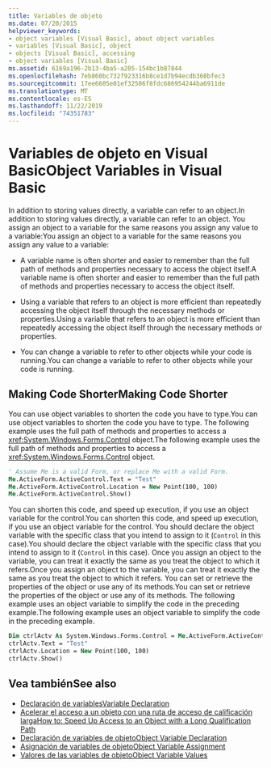 ```yaml
---
title: Variables de objeto
ms.date: 07/20/2015
helpviewer_keywords:
- object variables [Visual Basic], about object variables
- variables [Visual Basic], object
- objects [Visual Basic], accessing
- object variables [Visual Basic]
ms.assetid: 6169a196-2b13-4ba5-a205-154bc1b87844
ms.openlocfilehash: 7eb860bc732f923316b8ce1d7b94ecdb368bfec3
ms.sourcegitcommit: 17ee6605e01ef32506f8fdc686954244ba6911de
ms.translationtype: MT
ms.contentlocale: es-ES
ms.lasthandoff: 11/22/2019
ms.locfileid: "74351783"
---
```

# <a name="object-variables-in-visual-basic"></a><span data-ttu-id="1401b-102">Variables de objeto en Visual Basic</span><span class="sxs-lookup"><span data-stu-id="1401b-102">Object Variables in Visual Basic</span></span>

<span data-ttu-id="1401b-103">In addition to storing values directly, a variable can refer to an object.</span><span class="sxs-lookup"><span data-stu-id="1401b-103">In addition to storing values directly, a variable can refer to an object.</span></span> <span data-ttu-id="1401b-104">You assign an object to a variable for the same reasons you assign any value to a variable:</span><span class="sxs-lookup"><span data-stu-id="1401b-104">You assign an object to a variable for the same reasons you assign any value to a variable:</span></span>

- <span data-ttu-id="1401b-105">A variable name is often shorter and easier to remember than the full path of methods and properties necessary to access the object itself.</span><span class="sxs-lookup"><span data-stu-id="1401b-105">A variable name is often shorter and easier to remember than the full path of methods and properties necessary to access the object itself.</span></span>

- <span data-ttu-id="1401b-106">Using a variable that refers to an object is more efficient than repeatedly accessing the object itself through the necessary methods or properties.</span><span class="sxs-lookup"><span data-stu-id="1401b-106">Using a variable that refers to an object is more efficient than repeatedly accessing the object itself through the necessary methods or properties.</span></span>

- <span data-ttu-id="1401b-107">You can change a variable to refer to other objects while your code is running.</span><span class="sxs-lookup"><span data-stu-id="1401b-107">You can change a variable to refer to other objects while your code is running.</span></span>

## <a name="making-code-shorter"></a><span data-ttu-id="1401b-108">Making Code Shorter</span><span class="sxs-lookup"><span data-stu-id="1401b-108">Making Code Shorter</span></span>

<span data-ttu-id="1401b-109">You can use object variables to shorten the code you have to type.</span><span class="sxs-lookup"><span data-stu-id="1401b-109">You can use object variables to shorten the code you have to type.</span></span> <span data-ttu-id="1401b-110">The following example uses the full path of methods and properties to access a <xref:System.Windows.Forms.Control> object.</span><span class="sxs-lookup"><span data-stu-id="1401b-110">The following example uses the full path of methods and properties to access a <xref:System.Windows.Forms.Control> object.</span></span>

```vb
' Assume Me is a valid Form, or replace Me with a valid Form.
Me.ActiveForm.ActiveControl.Text = "Test"
Me.ActiveForm.ActiveControl.Location = New Point(100, 100)
Me.ActiveForm.ActiveControl.Show()
```

<span data-ttu-id="1401b-111">You can shorten this code, and speed up execution, if you use an object variable for the control.</span><span class="sxs-lookup"><span data-stu-id="1401b-111">You can shorten this code, and speed up execution, if you use an object variable for the control.</span></span> <span data-ttu-id="1401b-112">You should declare the object variable with the specific class that you intend to assign to it (`Control` in this case).</span><span class="sxs-lookup"><span data-stu-id="1401b-112">You should declare the object variable with the specific class that you intend to assign to it (`Control` in this case).</span></span> <span data-ttu-id="1401b-113">Once you assign an object to the variable, you can treat it exactly the same as you treat the object to which it refers.</span><span class="sxs-lookup"><span data-stu-id="1401b-113">Once you assign an object to the variable, you can treat it exactly the same as you treat the object to which it refers.</span></span> <span data-ttu-id="1401b-114">You can set or retrieve the properties of the object or use any of its methods.</span><span class="sxs-lookup"><span data-stu-id="1401b-114">You can set or retrieve the properties of the object or use any of its methods.</span></span> <span data-ttu-id="1401b-115">The following example uses an object variable to simplify the code in the preceding example.</span><span class="sxs-lookup"><span data-stu-id="1401b-115">The following example uses an object variable to simplify the code in the preceding example.</span></span>

```vb
Dim ctrlActv As System.Windows.Forms.Control = Me.ActiveForm.ActiveControl
ctrlActv.Text = "Test"
ctrlActv.Location = New Point(100, 100)
ctrlActv.Show()
```

## <a name="see-also"></a><span data-ttu-id="1401b-116">Vea también</span><span class="sxs-lookup"><span data-stu-id="1401b-116">See also</span></span>

- [<span data-ttu-id="1401b-117">Declaración de variables</span><span class="sxs-lookup"><span data-stu-id="1401b-117">Variable Declaration</span></span>](../../../../visual-basic/programming-guide/language-features/variables/variable-declaration.md)
- [<span data-ttu-id="1401b-118">Acelerar el acceso a un objeto con una ruta de acceso de calificación larga</span><span class="sxs-lookup"><span data-stu-id="1401b-118">How to: Speed Up Access to an Object with a Long Qualification Path</span></span>](../../../../visual-basic/programming-guide/language-features/variables/how-to-speed-up-access-to-an-object-with-a-long-qualification-path.md)
- [<span data-ttu-id="1401b-119">Declaración de variables de objeto</span><span class="sxs-lookup"><span data-stu-id="1401b-119">Object Variable Declaration</span></span>](../../../../visual-basic/programming-guide/language-features/variables/object-variable-declaration.md)
- [<span data-ttu-id="1401b-120">Asignación de variables de objeto</span><span class="sxs-lookup"><span data-stu-id="1401b-120">Object Variable Assignment</span></span>](../../../../visual-basic/programming-guide/language-features/variables/object-variable-assignment.md)
- [<span data-ttu-id="1401b-121">Valores de las variables de objeto</span><span class="sxs-lookup"><span data-stu-id="1401b-121">Object Variable Values</span></span>](../../../../visual-basic/programming-guide/language-features/variables/object-variable-values.md)
